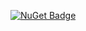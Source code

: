 [![NuGet Badge](https://buildstats.info/nuget/Omnicasa.OscClient)](https://www.nuget.org/packages/Omnicasa.OscClient/)